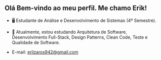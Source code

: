 ## Olá Bem-vindo ao meu perfil. Me chamo Erik!

- 🖥️  Estudante de Análise e Desenvolvimento de Sistemas (4º Semestre).

- 🌱 Atualmente, estou estudando Arquitetura de Software, Desenvolvimento Full-Stack, Design Patterns, Clean Code, Teste e Qualidade de Software.
  
- E-mail: erilzaros942@gmail.com

<br>
